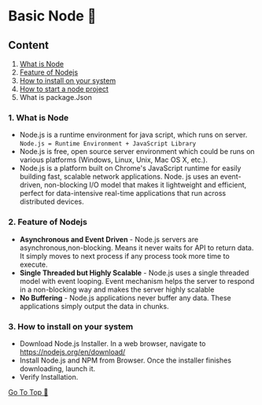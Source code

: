 # Basic Node 📘

## Content
1. [What is Node](https://github.com/ShyamGit01/CookBooks/blob/main/Node/BasicNode.md#1-what-is-node)
2. [Feature of Nodejs](https://github.com/ShyamGit01/CodeBooks/blob/main/Node/BasicNode.md#2-feature-of-nodejs)
3. [How to install on your system](https://github.com/ShyamGit01/CookBooks/blob/main/Node/BasicNode.md#3-how-to-install-on-your-system)
4. [How to start a node project](https://github.com/ShyamGit01/CookBooks/blob/main/Node/BasicNode.md#4-how-to-start-a-node-project)
5. What is package.Json


### 1. What is Node
- Node.js is a runtime environment for java script, which runs on server. `Node.js = Runtime Environment + JavaScript Library`
- Node.js is free, open source server environment which could be runs on various platforms (Windows, Linux, Unix, Mac OS X, etc.). 
- Node.js is a platform built on Chrome's JavaScript runtime for easily building fast, scalable network applications. Node. js uses an event-driven, non-blocking I/O model that makes it lightweight and efficient, perfect for data-intensive real-time applications that run across distributed devices.


### 2. Feature of Nodejs
- **Asynchronous and Event Driven** - Node.js servers are asynchronous,non-blocking. Means it never waits for API to return data. It simply moves to next process if any process took more time to execute. 
- **Single Threaded but Highly Scalable** - Node.js uses a single threaded model with event looping. Event mechanism helps the server to respond in a non-blocking way and makes the server highly scalable 
- **No Buffering** - Node.js applications never buffer any data. These applications simply output the data in chunks.

### 3. How to install on your system
- Download Node.js Installer. In a web browser, navigate to https://nodejs.org/en/download/
- Install Node.js and NPM from Browser. Once the installer finishes downloading, launch it.
- Verify Installation.

[Go To Top 🔼](https://github.com/ShyamGit01/CookBooks/blob/main/Node/BasicNode.md#content)
